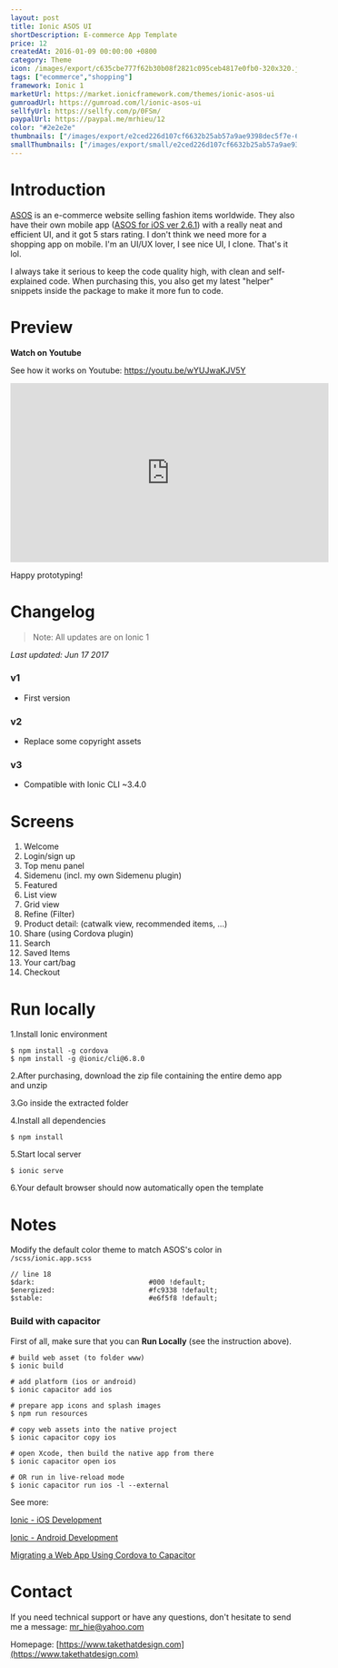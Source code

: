 ```yaml
---
layout: post
title: Ionic ASOS UI
shortDescription: E-commerce App Template 
price: 12
createdAt: 2016-01-09 00:00:00 +0800
category: Theme
icon: /images/export/c635cbe777f62b30b08f2821c095ceb4817e0fb0-320x320.jpg
tags: ["ecommerce","shopping"]
framework: Ionic 1
marketUrl: https://market.ionicframework.com/themes/ionic-asos-ui
gumroadUrl: https://gumroad.com/l/ionic-asos-ui
sellfyUrl: https://sellfy.com/p/0FSm/
paypalUrl: https://paypal.me/mrhieu/12
color: "#2e2e2e"
thumbnails: ["/images/export/e2ced226d107cf6632b25ab57a9ae9398dec5f7e-640x1136.jpg","/images/export/c56b6d54736b6068972e5a6998fc2f743ba34250-640x1136.jpg","/images/export/8d6faff83d06fd26cb012d214332eca010b88adf-640x1136.jpg","/images/export/4dbd6eb2c1bc6c2056c1170dfb44b519965d1a5e-640x1136.jpg","/images/export/43f4d1945a32f1fdac0fa5eb9d23550222d04c77-640x1136.jpg","/images/export/3bce1c0fec61d0b1a59981d9ba1b2671c650b014-640x1136.jpg"]
smallThumbnails: ["/images/export/small/e2ced226d107cf6632b25ab57a9ae9398dec5f7e-640x1136.jpg","/images/export/small/c56b6d54736b6068972e5a6998fc2f743ba34250-640x1136.jpg","/images/export/small/8d6faff83d06fd26cb012d214332eca010b88adf-640x1136.jpg"]
---
```


# Introduction

[ASOS](http://www.asos.com/) is an e-commerce website selling fashion items worldwide. They also have their own mobile app ([ASOS for iOS ver 2.6.1](https://itunes.apple.com/gb/app/asos/id457876088?mt=8)) with a really neat and efficient UI, and it got 5 stars rating. I don't think we need more for a shopping app on mobile. I'm an UI/UX lover, I see nice UI, I clone. That's it lol.

I always take it serious to keep the code quality high, with clean and self-explained code. When purchasing this, you also get my latest "helper" snippets inside the package to make it more fun to code.


# Preview




**Watch on Youtube**

See how it works on Youtube: https://youtu.be/wYUJwaKJV5Y

<iframe width="560" height="315" src="https://www.youtube.com/embed/wYUJwaKJV5Y" frameborder="0" allow="accelerometer; autoplay; encrypted-media; gyroscope; picture-in-picture" allowfullscreen></iframe>


Happy prototyping!


# Changelog

> Note: All updates are on Ionic 1

*Last updated: Jun 17 2017*

### v1

* First version

### v2

* Replace some copyright assets

### v3

* Compatible with Ionic CLI ~3.4.0


# Screens

1. Welcome
2. Login/sign up
3. Top menu panel
4. Sidemenu (incl. my own Sidemenu plugin)
5. Featured
6. List view
7. Grid view
8. Refine (Filter)
9. Product detail: (catwalk view, recommended items, …)
10. Share (using Cordova plugin)
11. Search
12. Saved Items
13. Your cart/bag
14. Checkout

# Run locally
1.Install Ionic environment

```
$ npm install -g cordova
$ npm install -g @ionic/cli@6.8.0
```

2.After purchasing, download the zip file containing the entire demo app and unzip

3.Go inside the extracted folder

4.Install all dependencies

```
$ npm install
```

5.Start local server
```
$ ionic serve
```

6.Your default browser should now automatically open the template


# Notes

Modify the default color theme to match ASOS's color in `/scss/ionic.app.scss`
```
// line 18
$dark:                            #000 !default;
$energized:                       #fc9338 !default;
$stable:                          #e6f5f8 !default;
```


### Build with capacitor

First of all, make sure that you can **Run Locally** (see the instruction above).

```
# build web asset (to folder www)
$ ionic build

# add platform (ios or android)
$ ionic capacitor add ios

# prepare app icons and splash images
$ npm run resources

# copy web assets into the native project
$ ionic capacitor copy ios

# open Xcode, then build the native app from there
$ ionic capacitor open ios

# OR run in live-reload mode
$ ionic capacitor run ios -l --external
```

See more: 

[Ionic - iOS Development](https://ionicframework.com/docs/building/ios)

[Ionic - Android Development](https://ionicframework.com/docs/building/android)

[Migrating a Web App Using Cordova to Capacitor](https://capacitor.ionicframework.com/docs/cordova/migrating-from-cordova-to-capacitor/)

# Contact
If you need technical support or have any questions, don't hesitate to send me a message: [mr_hie@yahoo.com](mailto:mr_hie@yahoo.com)

Homepage: [https://www.takethatdesign.com](https://www.takethatdesign.com)
